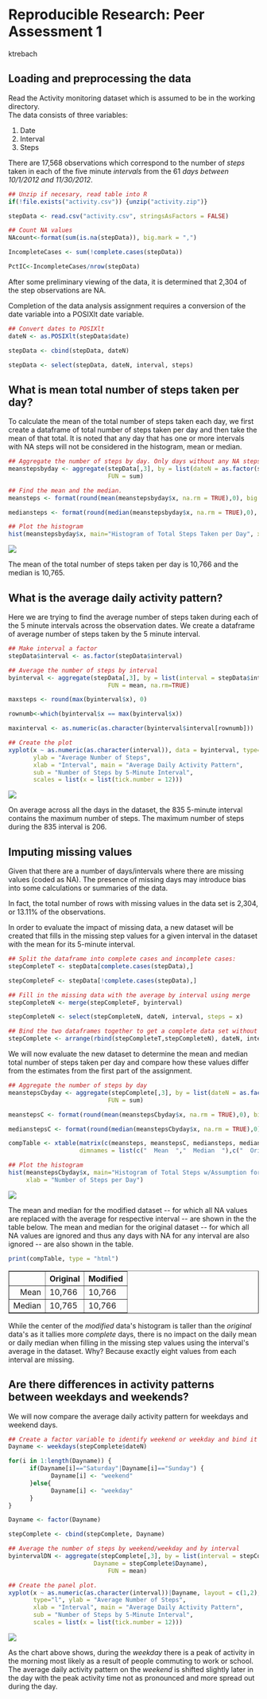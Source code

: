 # Reproducible Research: Peer Assessment 1
ktrebach  

## Loading and preprocessing the data

Read the Activity monitoring dataset which is assumed to be in the working 
directory.  
The data consists of three variables:  
1. Date  
2. Interval  
3. Steps  

There are 17,568 observations which correspond to the number of *steps* taken in
each of the five minute *intervals* from the 61 *days between 10/1/2012 and 11/30/2012*.


```r
## Unzip if necesary, read table into R
if(!file.exists("activity.csv")) {unzip("activity.zip")}

stepData <- read.csv("activity.csv", stringsAsFactors = FALSE)

## Count NA values
NAcount<-format(sum(is.na(stepData)), big.mark = ",")

IncompleteCases <- sum(!complete.cases(stepData))

PctIC<-IncompleteCases/nrow(stepData)
```

After some preliminary viewing of the data, it is determined that 2,304 of the step
observations are NA.  

Completion of the data analysis assignment requires a conversion
of the date variable into a POSIXlt date variable.


```r
## Convert dates to POSIXlt
dateN <- as.POSIXlt(stepData$date)

stepData <- cbind(stepData, dateN)

stepData <- select(stepData, dateN, interval, steps)
```

## What is mean total number of steps taken per day?

To calculate the mean of the total number of steps taken each day, we first create 
a dataframe of total number of steps taken per day and then take the mean of that 
total. It is noted that any day that has one or more intervals with NA steps will 
not be considered in the histogram, mean or median.  


```r
## Aggregate the number of steps by day. Only days without any NA steps will be aggregated.
meanstepsbyday <- aggregate(stepData[,3], by = list(dateN = as.factor(stepData$dateN)), 
                            FUN = sum)

## Find the mean and the median. 
meansteps <- format(round(mean(meanstepsbyday$x, na.rm = TRUE),0), big.mark = ",")

mediansteps <- format(round(median(meanstepsbyday$x, na.rm = TRUE),0), big.mark = ",")

## Plot the histogram
hist(meanstepsbyday$x, main="Histogram of Total Steps Taken per Day", xlab = "Number of Steps per Day")
```

![](PA1_template_files/figure-html/meansteps-1.png) 

The mean of the total number of steps taken per day is 10,766 and the median is 10,765.  

## What is the average daily activity pattern?

Here we are trying to find the average number of steps taken during each of the 5 
minute intervals across the observation dates. We create a dataframe of average number
of steps taken by the 5 minute interval.


```r
## Make interval a factor
stepData$interval <- as.factor(stepData$interval)

## Average the number of steps by interval
byinterval <- aggregate(stepData[,3], by = list(interval = stepData$interval), 
                            FUN = mean, na.rm=TRUE)

maxsteps <- round(max(byinterval$x), 0)

rownumb<-which(byinterval$x == max(byinterval$x))

maxinterval <- as.numeric(as.character(byinterval$interval[rownumb]))

## Create the plot
xyplot(x ~ as.numeric(as.character(interval)), data = byinterval, type="l", 
       ylab = "Average Number of Steps", 
       xlab = "Interval", main = "Average Daily Activity Pattern", 
       sub = "Number of Steps by 5-Minute Interval", 
       scales = list(x = list(tick.number = 12)))
```

![](PA1_template_files/figure-html/byinterval-1.png) 

On average across all the days in the dataset, the 835 5-minute interval
contains the maximum number of steps. The maximum number of steps during the
835 interval is 206.

## Imputing missing values

Given that there are a number of days/intervals where there are missing values 
(coded as NA). The presence of missing days may introduce bias into some 
calculations or summaries of the data.

In fact, the total number of rows with missing values in the data set is 
2,304, or 13.11% of the observations.


In order to evaluate the impact of missing data, a new dataset will be created
that fills in the missing step values for a given interval in the dataset with 
the mean for its 5-minute interval.


```r
## Split the dataframe into complete cases and incomplete cases:
stepCompleteT <- stepData[complete.cases(stepData),]  

stepCompleteF <- stepData[!complete.cases(stepData),]

## Fill in the missing data with the average by interval using merge 
stepCompleteN <- merge(stepCompleteF, byinterval)

stepCompleteN <- select(stepCompleteN, dateN, interval, steps = x)

## Bind the two dataframes together to get a complete data set without any missing data
stepComplete <- arrange(rbind(stepCompleteT,stepCompleteN), dateN, interval)
```

We will now evaluate the new dataset to determine the mean and median total number 
of steps taken per day and compare how these values differ from the estimates from
the first part of the assignment.


```r
## Aggregate the number of steps by day
meanstepsCbyday <- aggregate(stepComplete[,3], by = list(dateN = as.factor(stepComplete$dateN)), 
                            FUN = sum)

meanstepsC <- format(round(mean(meanstepsCbyday$x, na.rm = TRUE),0), big.mark = ",")

medianstepsC <- format(round(median(meanstepsCbyday$x, na.rm = TRUE),0), big.mark = ",")

compTable <- xtable(matrix(c(meansteps, meanstepsC, mediansteps, medianstepsC), byrow = TRUE, 2, 2, 
                    dimnames = list(c("  Mean  ","  Median  "),c("  Original  ","  Modified  "))))

## Plot the histogram
hist(meanstepsCbyday$x, main="Histogram of Total Steps w/Assumption for Missing Data",
     xlab = "Number of Steps per Day")
```

![](PA1_template_files/figure-html/meanstepsComplete-1.png) 

The mean and median for the modified dataset -- for which all NA values are replaced 
with the average for respective interval -- are shown in the the table below.  The 
mean and median for the original dataset -- for which all NA values are ignored and 
thus any days with NA for any interval are also ignored -- are also shown in the table.  



```r
print(compTable, type = "html")
```

<!-- html table generated in R 3.1.1 by xtable 1.7-4 package -->
<!-- Sun Feb  8 15:12:28 2015 -->
<table border=1>
<tr> <th>  </th> <th>   Original   </th> <th>   Modified   </th>  </tr>
  <tr> <td align="right">   Mean   </td> <td> 10,766 </td> <td> 10,766 </td> </tr>
  <tr> <td align="right">   Median   </td> <td> 10,765 </td> <td> 10,766 </td> </tr>
   </table>


  

While the center of the *modified* data's histogram is taller than the *original* 
data's as it tallies more *complete* days, there is no impact on the daily mean or daily 
median when filling in the missing step values using the interval's average in the 
dataset.  Why?  Because exactly eight values from each interval are missing.



## Are there differences in activity patterns between weekdays and weekends?

We will now compare the average daily activity pattern for weekdays and weekend days.



```r
## Create a factor variable to identify weekend or weekday and bind it to the dataframe.
Dayname <- weekdays(stepComplete$dateN)

for(i in 1:length(Dayname)) {
      if(Dayname[i]=="Saturday"|Dayname[i]=="Sunday") {
            Dayname[i] <- "weekend"
      }else{
            Dayname[i] <- "weekday"
      }
}

Dayname <- factor(Dayname)

stepComplete <- cbind(stepComplete, Dayname)
```




```r
## Average the number of steps by weekend/weekday and by interval
byintervalDN <- aggregate(stepComplete[,3], by = list(interval = stepComplete$interval, 
                        Dayname = stepComplete$Dayname), 
                            FUN = mean)

## Create the panel plot.
xyplot(x ~ as.numeric(as.character(interval))|Dayname, layout = c(1,2), data = byintervalDN, 
       type="l", ylab = "Average Number of Steps", 
       xlab = "Interval", main = "Average Daily Activity Pattern", 
       sub = "Number of Steps by 5-Minute Interval", 
       scales = list(x = list(tick.number = 12)))
```

![](PA1_template_files/figure-html/createpanelplot-1.png) 

  

As the chart above shows, during the *weekday* there is a peak of activity in the
morning most likely as a result of people commuting to work or school.  The average
daily activity pattern on the *weekend* is shifted slightly later in the day with
the peak activity time not as pronounced and more spread out during the day.

